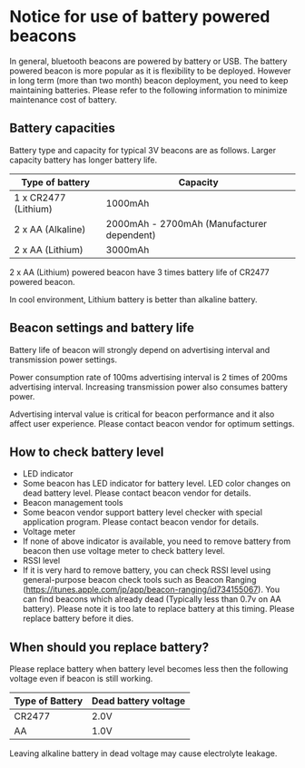 <!--
The MIT License (MIT)

Copyright (c) 2014, 2015 IBM Corporation
Permission is hereby granted, free of charge, to any person obtaining a copy
of this software and associated documentation files (the "Software"), to deal
in the Software without restriction, including without limitation the rights
to use, copy, modify, merge, publish, distribute, sublicense, and/or sell
copies of the Software, and to permit persons to whom the Software is
furnished to do so, subject to the following conditions:

The above copyright notice and this permission notice shall be included in all
copies or substantial portions of the Software.

THE SOFTWARE IS PROVIDED "AS IS", WITHOUT WARRANTY OF ANY KIND, EXPRESS OR
IMPLIED, INCLUDING BUT NOT LIMITED TO THE WARRANTIES OF MERCHANTABILITY,
FITNESS FOR A PARTICULAR PURPOSE AND NONINFRINGEMENT. IN NO EVENT SHALL THE
AUTHORS OR COPYRIGHT HOLDERS BE LIABLE FOR ANY CLAIM, DAMAGES OR OTHER
LIABILITY, WHETHER IN AN ACTION OF CONTRACT, TORT OR OTHERWISE, ARISING FROM,
OUT OF OR IN CONNECTION WITH THE SOFTWARE OR THE USE OR OTHER DEALINGS IN THE
SOFTWARE.
-->


# Notice for use of battery powered beacons 
In general, bluetooth beacons are powered by battery or USB. 
The battery powered beacon is more popular as it is flexibility to be deployed. 
However in long term (more than two month) beacon deployment, you need to keep maintaining batteries.
Please refer to the following information to minimize maintenance cost of battery.

## Battery capacities
Battery type and capacity for typical 3V beacons are as follows. Larger capacity battery has longer battery life.

| Type of battery | Capacity |
|---------------------|---------|
| 1 x CR2477 (Lithium)| 1000mAh |
| 2 x AA (Alkaline)   | 2000mAh - 2700mAh (Manufacturer dependent) |
| 2 x AA (Lithium)    | 3000mAh | 

2 x AA (Lithium) powered beacon have 3 times battery life of CR2477 powered beacon.

In cool environment, Lithium battery is better than alkaline battery.

## Beacon settings and battery life
Battery life of beacon will strongly depend on advertising interval and transmission power settings.

Power consumption rate of 100ms advertising interval is 2 times of 200ms advertising interval.
Increasing transmission power also consumes battery power.

Advertising interval value is critical for beacon performance and it also affect user experience.
Please contact beacon vendor for optimum settings.

## How to check battery level
* LED indicator
 * Some beacon has LED indicator for battery level.
   LED color changes on dead battery level.
   Please contact beacon vendor for details.
* Beacon management tools
 * Some beacon vendor support battery level checker with special application program.
   Please contact beacon vendor for details. 
* Voltage meter
 * If none of above indicator is available, you need to remove battery from beacon then use voltage meter to check battery level.
* RSSI level  
 * If it is very hard to remove battery, you can check RSSI level using general-purpose beacon check tools such as Beacon Ranging (https://itunes.apple.com/jp/app/beacon-ranging/id734155067). 
   You can find beacons which already dead (Typically less than 0.7v on AA battery). 
   Please note it is too late to replace battery at this timing. Please replace battery before it dies.  

## When should you replace battery?
Please replace battery when battery level becomes less then the following voltage even if beacon is still working. 

| Type of Battery | Dead battery voltage |
|--------|------|
| CR2477 | 2.0V |
| AA	 | 1.0V |

Leaving alkaline battery in dead voltage may cause electrolyte leakage.
